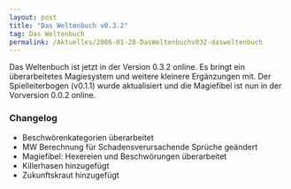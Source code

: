```yaml
---
layout: post
title: "Das Weltenbuch v0.3.2"
tag: Das Weltenbuch
permalink: /Aktuelles/2006-01-28-DasWeltenbuchv032-dasweltenbuch
---
```


Das Weltenbuch ist jetzt in der Version 0.3.2 online. Es bringt ein überarbeitetes Magiesystem und weitere kleinere Ergänzungen mit. Der Spielleiterbogen (v0.1.1) wurde aktualisiert und die Magiefibel ist nun in der Vorversion 0.0.2 online.

### Changelog

- Beschwörenkategorien überarbeitet
- MW Berechnung für Schadensverursachende Sprüche geändert
- Magiefibel: Hexereien und Beschwörungen überarbeitet
- Killerhasen hinzugefügt
- Zukunftskraut hinzugefügt


